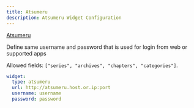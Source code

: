 ```yaml
---
title: Atsumeru
description: Atsumeru Widget Configuration
---
```


[Atsumeru](https://github.com/AtsumeruDev/Atsumeru)

Define same username and password that is used for login from web or supported apps

Allowed fields: `["series", "archives", "chapters", "categories"]`.

```yaml
widget:
  type: atsumeru
  url: http://atsumeru.host.or.ip:port
  username: username
  password: password
```
